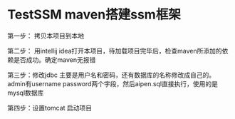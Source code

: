 # TestSSM  maven搭建ssm框架

第一步：
拷贝本项目到本地

第二步：
用intellij idea打开本项目，待加载项目完毕后，检查maven所添加的依赖是否成功。确定maven无报错

第三步：修改jdbc
主要是用户名和密码，还有数据库的名称修改成自己的。admin有username password两个字段，然后aipen.sql直接执行，使用的是mysql数据库


第四步：设置tomcat 启动项目
